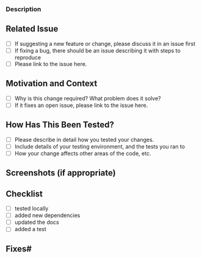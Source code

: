 
### Description

## Related Issue
 - [ ] If suggesting a new feature or change, please discuss it in an issue first
 - [ ] If fixing a bug, there should be an issue describing it with steps to reproduce
 - [ ] Please link to the issue here.

## Motivation and Context
 - [ ] Why is this change required? What problem does it solve?
 - [ ] If it fixes an open issue, please link to the issue here.

## How Has This Been Tested?
 - [ ] Please describe in detail how you tested your changes.
 - [ ] Include details of your testing environment, and the tests you ran to
 - [ ] How your change affects other areas of the code, etc.

## Screenshots (if appropriate)

## Checklist
 - [ ] tested locally
 - [ ] added new dependencies
 - [ ] updated the docs
 - [ ] added a test

## Fixes#
